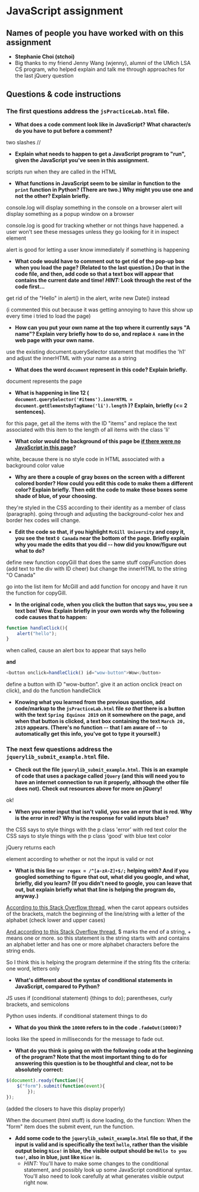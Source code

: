 # JavaScript assignment

## Names of people you have worked with on this assignment
* **Stephanie Choi (stchoi)**
* Big thanks to my friend Jenny Wang (wjenny), alumni of the UMich LSA CS program, who helped explain and talk me through approaches for the last jQuery question

## Questions & code instructions

### The first questions address the `jsPracticeLab.html` file.

* **What does a code comment look like in JavaScript? What character/s do you have to put before a comment?**

two slashes //

* **Explain what needs to happen to get a JavaScript program to "run", given the JavaScript you've seen in this assignment.**

scripts run when they are called in the HTML

* **What functions in JavaScript seem to be similar in function to the `print` function in Python? (There are two.) Why might you use one and not the other? Explain briefly.**

console.log will display something in the console on a browser
alert will display something as a popup window on a browser

console.log is good for tracking whether or not things have happened. a user won't see these messages unless they go looking for it in inspect element

alert is good for letting a user know immediately if something is happening

* **What code would have to comment out to get rid of the pop-up box when you load the page? (Related to the last question.) Do that in the code file, and then, add code so that a text box will appear that contains the current date and time! *HINT:* Look through the rest of the code first...**

get rid of the "Hello" in alert()
in the alert, write new Date() instead

(i commented this out because it was getting annoying to have this show up every time i tried to load the page)


* **How can you put your own name at the top where it currently says "A name"? Explain very briefly how to do so, and replace `A name` in the web page with your own name.**

use the existing document.querySelector statement that modifies the 'h1' and adjust the innerHTML with your name as a string

* **What does the word `document` represent in this code? Explain briefly.**

document represents the page

* **What is happening in line 12 (
		`document.querySelector('#items').innerHTML = document.getElementsByTagName('li').length`
)? Explain, briefly (<= 2 sentences).**

for this page, get all the items with the ID "items" and replace the text associated with this item to the length of all items with the class 'li'

* **What color would the background of this page be <u>if there were no JavaScript in this page</u>?**

 white, because there is no style code in HTML associated with a background color value

* **Why are there a couple of gray boxes on the screen with a different colored border? How could you edit this code to make them a different color? Explain briefly. Then edit the code to make those boxes some shade of blue, of your choosing.**

they're styled in the CSS according to their identity as a member of class (paragraph).
going through and adjusting the background-color hex and border hex codes will change.

* **Edit the code so that, if you highlight `McGill University` and copy it, you see the text `O Canada` near the bottom of the page. Briefly explain why you made the edits that you did -- how did you know/figure out what to do?**

define new function copyGill that does the same stuff copyFunction does (add text to the div with ID cheer) but change the innerHTML to the string "O Canada"

go into the list item for McGill and add function for oncopy and have it run the function for copyGill.

* **In the original code, when you click the button that says `Wow`, you see a text box! Wow. Explain briefly in your own words why the following code causes that to happen:**

```js
function handleClick(){
	alert("hello");
}
```

when called, cause an alert box to appear that says hello

**and**

```js
<button onclick=handleClick() id="wow-button">Wow</button>
```

define a button with ID "wow-button". give it an action onclick (react on click), and do the function handleClick


* **Knowing what you learned from the previous question, add code/markup to the `jsPracticeLab.html` file *so that* there is a button with the text `Spring Equinox 2019` on it somewhere on the page, and when that button is clicked, a text box containing the text `March 20, 2019` appears. (There's no function -- that I am aware of -- to automatically get this info, you've got to type it yourself.)**




### The next few questions address the `jquerylib_submit_example.html` file.

* **Check out the file `jquerylib_submit_example.html`. This is an example of code that uses a package called `jQuery` (and this will need you to have an internet connection to run it properly, although the other file does not). Check out resources above for more on jQuery!**

ok!

* **When you enter input that isn't valid, you see an error that is red. Why is the error in red? Why is the response for valid inputs blue?**

the CSS says to style things with the p class 'error' with red text color
the CSS says to style things with the p class 'good' with blue text color

jQuery returns each <p> element according to whether or not the input is valid or not

* **What is this line `var regex = /^[a-zA-Z]+$/;` helping with? And if you googled something to figure that out, what did you google, and what, briefly, did you learn? (If you didn't need to google, you can leave that out, but explain briefly what that line is helping the program do, anyway.)**

[According to this Stack Overflow thread](https://stackoverflow.com/questions/2790813/regular-expression-a-za-z-or-a-za-z), when the carot appears outsides of the brackets, match the beginning of the line/string with a letter of the alphabet (check lower and upper cases)

[And according to this Stack Overflow thread](https://stackoverflow.com/questions/26722496/regex-difference-between-a-za-z-vs-a-za-z), $ marks the end of a string, + means one or more. so this statement is the string starts with and contains an alphabet letter and has one or more alphabet characters before the string ends.

So I think this is helping the program determine if the string fits the criteria: one word, letters only



* **What's different about the syntax of conditional statements in JavaScript, compared to Python?**

JS uses if (conditional statement) {things to do};
parentheses, curly brackets, and semicolons

Python uses indents.
if conditional statement
	things to do


* **What do you think the `10000` refers to in the code `.fadeOut(10000)`?**

looks like the speed in milliseconds for the message to fade out.

* **What do you think is going on with the following code at the beginning of the program? Note that the most important thing to do for answering this question is to be thoughtful and clear, not to be absolutely correct:**

```js
$(document).ready(function(){
    $("form").submit(function(event){
		});
});
```
(added the closers to have this display properly)

When the document (html stuff) is done loading, do the function:
When the "form" item does the submit event, run the function.

* **Add some code to the `jquerylib_submit_example.html` file so that, if the input is valid and is specifically the text `hello`, rather than the visible output being `Nice!` in blue, the visible output should be `Hello to you too!`, also in blue, just like `Nice!` is.**
	* *HINT:* You'll have to make some changes to the conditional statement, and possibly look up some JavaScript conditional syntax. You'll also need to look carefully at what generates visible output right now.
